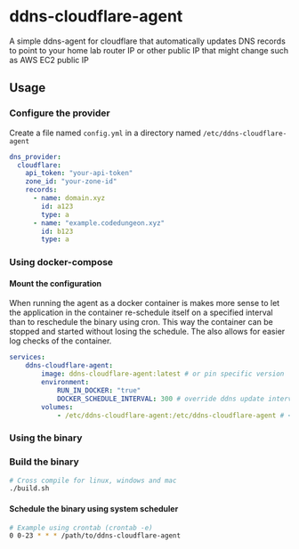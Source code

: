 # ddns-cloudflare-agent
A simple ddns-agent for cloudflare that automatically updates DNS records to point to your home lab router IP or other public IP that might change such as AWS EC2 public IP


## Usage

### Configure the provider
Create a file named `config.yml` in a directory named `/etc/ddns-cloudflare-agent`

```yaml
dns_provider:
  cloudflare:
    api_token: "your-api-token"
    zone_id: "your-zone-id"
    records:
      - name: domain.xyz
        id: a123
        type: a
      - name: "example.codedungeon.xyz"
        id: b123
        type: a
```

### Using docker-compose

#### Mount the configuration

When running the agent as a docker container is makes more sense to let the application in the container re-schedule itself on a specified interval than to reschedule the binary using cron. This way the container can be stopped and started without losing the schedule.
The also allows for easier log checks of the container.

```yaml
services:
    ddns-cloudflare-agent:
        image: ddns-cloudflare-agent:latest # or pin specific version
        environment:
            RUN_IN_DOCKER: "true"
            DOCKER_SCHEDULE_INTERVAL: 300 # override ddns update interval e.g. every 5 minutes in seconds (default 600)
        volumes:
            - /etc/ddns-cloudflare-agent:/etc/ddns-cloudflare-agent # <-- mount point in container
```

### Using the binary

### Build the binary

```bash
# Cross compile for linux, windows and mac
./build.sh
```

#### Schedule the binary using system scheduler

```bash
# Example using crontab (crontab -e)
0 0-23 * * * /path/to/ddns-cloudflare-agent
```